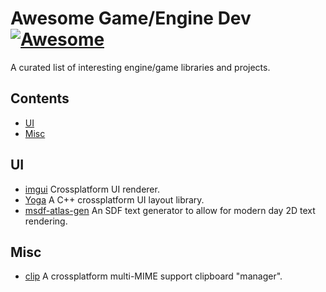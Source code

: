 # Awesome Game/Engine Dev [![Awesome](https://cdn.rawgit.com/sindresorhus/awesome/d7305f38d29fed78fa85652e3a63e154dd8e8829/media/badge.svg)]()
A curated list of interesting engine/game libraries and projects.

## Contents
- [UI](#ui)
- [Misc](#misc)

## UI
- [imgui](https://github.com/ocornut/imgui) Crossplatform UI renderer.
- [Yoga](https://yogalayout.com/) A C++ crossplatform UI layout library.
- [msdf-atlas-gen](https://github.com/Chlumsky/msdf-atlas-gen) An SDF text generator to allow for modern day 2D text rendering.

## Misc
- [clip](https://github.com/dacap/clip) A crossplatform multi-MIME support clipboard "manager".
